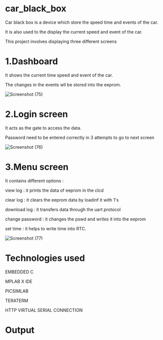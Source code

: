 # car_black_box

Car black box is a device which store the speed time and events of the car.

It is also used to the display the current speed and event of the  car.

This project involves displaying three different screens

# 1.Dashboard

It shows the current time speed and event of the car.

The changes in the events wll be stored into the eeprom.

![Screenshot (75)](https://github.com/dhanudj000/car_black_box/assets/122971572/cc84629c-852d-44fa-b332-1d38fdc50ff5)

# 2.Login screen

It acts as the gate to access the data.

Password need to be entered correctly in 3 attempts to go to next screen

![Screenshot (76)](https://github.com/dhanudj000/car_black_box/assets/122971572/843569fc-266e-438f-b4c9-e7c88b965493)

# 3.Menu screen

It contains different options :

view log         : it prints the data of eeprom in the clcd

clear log        : it clears the eeprom data by loadinf it with 1's

download log     : it transfers data through the uart protocol

change password  : it changes the pswd and writes it into the eeprom

set time         : it helps to write time into RTC.

![Screenshot (77)](https://github.com/dhanudj000/car_black_box/assets/122971572/558e5a86-f6bd-429d-a8fe-3b2904c849ed)

# Technologies used

EMBEDDED C

MPLAB X IDE

PICSIMLAB

TERATERM

HTTP VIRTUAL SERIAL CONNECTION

# Output
